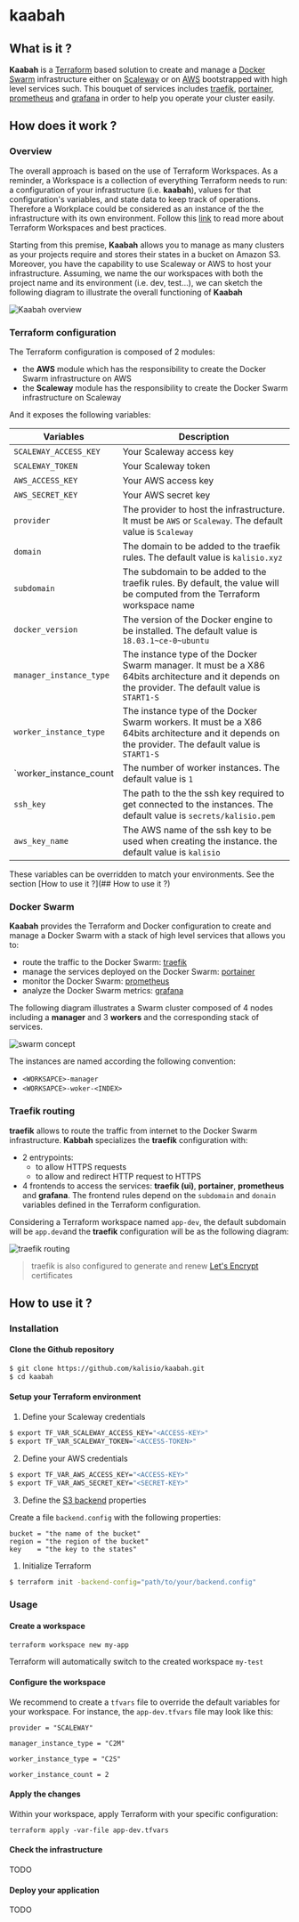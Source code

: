 # kaabah

## What is it ?

<b>Kaabah</b> is a [Terraform](https://www.terraform.io/) based solution to create and manage a [Docker Swarm](https://docs.docker.com/engine/swarm/) infrastructure either on [Scaleway](https://www.scaleway.com/) or on [AWS](https://aws.amazon.com) bootstrapped with high level services such. This bouquet of services includes [traefik](https://traefik.io/), [portainer](https://portainer.io/), [prometheus](https://prometheus.io/) and [grafana](https://grafana.com/) in order to help you operate your cluster easily.

## How does it work ?

### Overview

The overall approach is based on the use of Terraform Workspaces. As a reminder, a Workspace  is a collection of everything Terraform needs to run: a configuration of your infrastructure (i.e. <b>kaabah</b>), values for that configuration's variables, and state data to keep track of operations. Therefore a Workplace could be considered as an instance of the the infrastructure with its own environment. Follow this [link](https://www.terraform.io/docs/enterprise/guides/recommended-practices/part1.html#the-recommended-terraform-workspace-structure) to read more about Terraform Workspaces and best practices. 

Starting from this premise, <b>Kaabah</b> allows you to manage as many clusters as your projects require and stores their states in a bucket on Amazon S3. Moreover, you have the capability to use Scaleway or AWS to host your infrastructure. Assuming, we name the our workspaces with both the project name and its environment (i.e. dev, test...), we can sketch the following diagram to illustrate the overall functioning of <b>Kaabah</b>

![Kaabah overview](./assets/kaabah-overview.svg)

### Terraform configuration

The Terraform configuration is composed of 2 modules:
* the <b>AWS</b> module which has the responsibility to create the Docker Swarm infrastructure on AWS
* the <b>Scaleway</b> module has the responsibility to create the Docker Swarm infrastructure on Scaleway

And it exposes the following variables:

| Variables | Description |
|--- | --- |
| `SCALEWAY_ACCESS_KEY` | Your Scaleway access key |
| `SCALEWAY_TOKEN` | Your Scaleway token |
| `AWS_ACCESS_KEY` | Your AWS access key |
| `AWS_SECRET_KEY` | Your AWS secret key |
| `provider` | The provider to host the infrastructure. It must be `AWS` or `Scaleway`. The default value is `Scaleway` |
| `domain` | The domain to be added to the traefik rules. The default value is `kalisio.xyz` |
| `subdomain` | The subdomain to be added to the traefik rules. By default, the value will be computed from the Terraform workspace name |
| `docker_version` | The version of the Docker engine to be installed. The default value is `18.03.1~ce-0~ubuntu` |
| `manager_instance_type` | The instance type of the Docker Swarm manager. It must be a X86 64bits architecture and it depends on the provider. The default value is `START1-S` |
| `worker_instance_type` | The instance type of the Docker Swarm workers. It must be a X86 64bits architecture and it depends on the provider. The default value is `START1-S` |
| `worker_instance_count | The number of worker instances. The default value is `1` |
| `ssh_key` | The path to the the ssh key required to get connected to the instances. The default value is `secrets/kalisio.pem` |
| `aws_key_name` | The AWS name of the ssh key to be used when creating the instance. the default value is `kalisio` |

These variables can be overridden to match your environments. See the section [How to use it ?](## How to use it ?)

### Docker Swarm

<b>Kaabah</b> provides the Terraform and Docker configuration to create and manage a Docker Swarm with a stack of high level services that allows you to:
* route the traffic to the Docker Swarm: [traefik](https://traefik.io/)
* manage the services deployed on the Docker Swarm: [portainer](https://portainer.io/)
* monitor the Docker Swarm: [prometheus](https://prometheus.io/)
* analyze the Docker Swarm metrics: [grafana](https://grafana.com/)

The following diagram illustrates a Swarm cluster composed of 4 nodes including a <b>manager</b> and 3 <b>workers</b> and the corresponding stack of services.

![swarm concept](./assets/kaabah-swarm.svg)

The instances are named according the following convention:
*  `<WORKSAPCE>-manager`
*  `<WORKSAPCE>-woker-<INDEX>`

### Traefik routing

<b>traefik</b> allows to route the traffic from internet to the Docker Swarm infrastructure. <b>Kabbah</b> specializes the <b>traefik</b> configuration with:
* 2 entrypoints: 
  * to allow HTTPS requests
  * to allow and redirect HTTP request to HTTPS
* 4 frontends to access the services: <b>traefik (ui)</b>, <b>portainer</b>, <b>prometheus</b> and <b>grafana</b>. The frontend rules depend on the `subdomain` and `donain` variables defined in the Terraform configuration.

Considering a Terraform workspace named `app-dev`, the default subdomain will be `app.dev`and the <b>traefik</b> configuration will be as the following diagram:

![traefik routing](./assets/kaabah-traefik.svg)

> traefik is also configured to generate and renew [Let's Encrypt](https://letsencrypt.org/) certificates

## How to use it ?

### Installation

#### Clone the Github repository

```bash
$ git clone https://github.com/kalisio/kaabah.git
$ cd kaabah
```

#### Setup your Terraform environment

1. Define your Scaleway credentials

```bash
$ export TF_VAR_SCALEWAY_ACCESS_KEY="<ACCESS-KEY>"
$ export TF_VAR_SCALEWAY_TOKEN="<ACCESS-TOKEN>" 
```

2. Define your AWS credentials

```bash
$ export TF_VAR_AWS_ACCESS_KEY="<ACCESS-KEY>"
$ export TF_VAR_AWS_SECRET_KEY="<SECRET-KEY>" 
```

3. Define the [S3 backend](https://www.terraform.io/docs/backends/types/s3.html) properties 

Create a file `backend.config` with the following properties:
```
bucket = "the name of the bucket"
region = "the region of the bucket"
key    = "the key to the states"
```

1. Initialize Terraform

```bash
$ terraform init -backend-config="path/to/your/backend.config"
```

### Usage

#### Create a workspace

```bash
terraform workspace new my-app
```

Terraform will automatically switch to the created workspace `my-test`

#### Configure the workspace

We recommend to create a `tfvars` file to override the default variables for your workspace. For instance, the `app-dev.tfvars` file may look like this:

```
provider = "SCALEWAY"

manager_instance_type = "C2M"

worker_instance_type = "C2S"

worker_instance_count = 2
```

#### Apply the changes

Within your workspace, apply Terraform with your specific configuration:

```
terraform apply -var-file app-dev.tfvars
```

#### Check the infrastructure

TODO

#### Deploy your application

TODO





